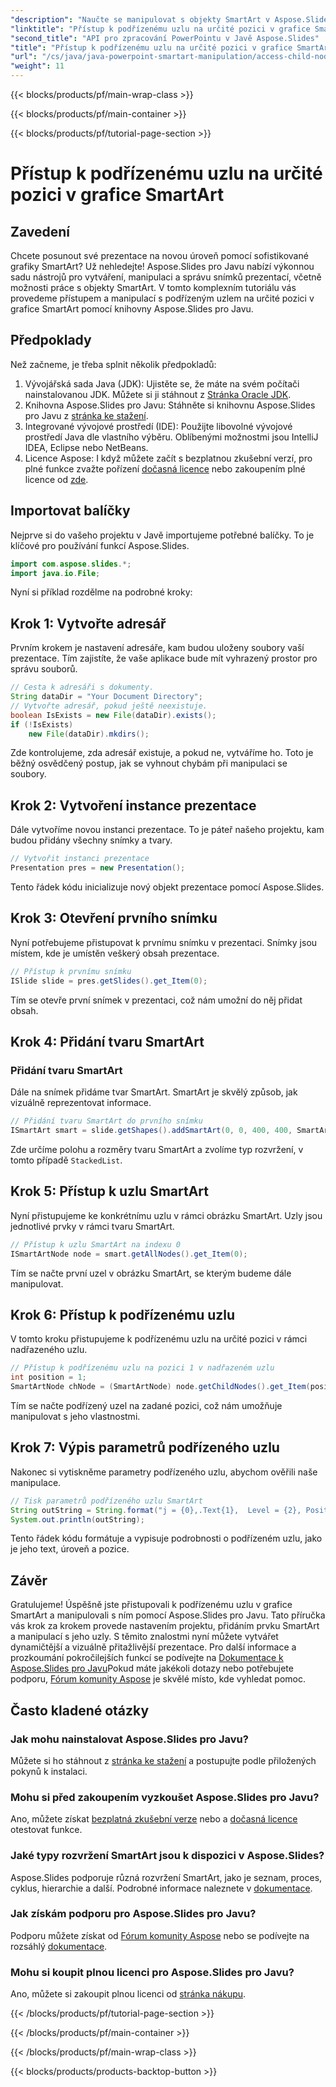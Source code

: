 ```yaml
---
"description": "Naučte se manipulovat s objekty SmartArt v Aspose.Slides pro Javu s tímto podrobným průvodcem. Součástí jsou podrobné pokyny, příklady a osvědčené postupy."
"linktitle": "Přístup k podřízenému uzlu na určité pozici v grafice SmartArt"
"second_title": "API pro zpracování PowerPointu v Javě Aspose.Slides"
"title": "Přístup k podřízenému uzlu na určité pozici v grafice SmartArt"
"url": "/cs/java/java-powerpoint-smartart-manipulation/access-child-node-specific-position-smartart-java/"
"weight": 11
---
```


{{< blocks/products/pf/main-wrap-class >}}

{{< blocks/products/pf/main-container >}}

{{< blocks/products/pf/tutorial-page-section >}}

# Přístup k podřízenému uzlu na určité pozici v grafice SmartArt

## Zavedení
Chcete posunout své prezentace na novou úroveň pomocí sofistikované grafiky SmartArt? Už nehledejte! Aspose.Slides pro Javu nabízí výkonnou sadu nástrojů pro vytváření, manipulaci a správu snímků prezentací, včetně možnosti práce s objekty SmartArt. V tomto komplexním tutoriálu vás provedeme přístupem a manipulací s podřízeným uzlem na určité pozici v grafice SmartArt pomocí knihovny Aspose.Slides pro Javu.

## Předpoklady
Než začneme, je třeba splnit několik předpokladů:
1. Vývojářská sada Java (JDK): Ujistěte se, že máte na svém počítači nainstalovanou JDK. Můžete si ji stáhnout z [Stránka Oracle JDK](https://www.oracle.com/java/technologies/javase-downloads.html).
2. Knihovna Aspose.Slides pro Javu: Stáhněte si knihovnu Aspose.Slides pro Javu z [stránka ke stažení](https://releases.aspose.com/slides/java/).
3. Integrované vývojové prostředí (IDE): Použijte libovolné vývojové prostředí Java dle vlastního výběru. Oblíbenými možnostmi jsou IntelliJ IDEA, Eclipse nebo NetBeans.
4. Licence Aspose: I když můžete začít s bezplatnou zkušební verzí, pro plné funkce zvažte pořízení [dočasná licence](https://purchase.aspose.com/temporary-license/) nebo zakoupením plné licence od [zde](https://purchase.aspose.com/buy).
## Importovat balíčky
Nejprve si do vašeho projektu v Javě importujeme potřebné balíčky. To je klíčové pro používání funkcí Aspose.Slides.
```java
import com.aspose.slides.*;
import java.io.File;
```
Nyní si příklad rozdělme na podrobné kroky:
## Krok 1: Vytvořte adresář
Prvním krokem je nastavení adresáře, kam budou uloženy soubory vaší prezentace. Tím zajistíte, že vaše aplikace bude mít vyhrazený prostor pro správu souborů.
```java
// Cesta k adresáři s dokumenty.
String dataDir = "Your Document Directory";
// Vytvořte adresář, pokud ještě neexistuje.
boolean IsExists = new File(dataDir).exists();
if (!IsExists)
	new File(dataDir).mkdirs();
```
Zde kontrolujeme, zda adresář existuje, a pokud ne, vytváříme ho. Toto je běžný osvědčený postup, jak se vyhnout chybám při manipulaci se soubory.
## Krok 2: Vytvoření instance prezentace

Dále vytvoříme novou instanci prezentace. To je páteř našeho projektu, kam budou přidány všechny snímky a tvary.
```java
// Vytvořit instanci prezentace
Presentation pres = new Presentation();
```
Tento řádek kódu inicializuje nový objekt prezentace pomocí Aspose.Slides.
## Krok 3: Otevření prvního snímku

Nyní potřebujeme přistupovat k prvnímu snímku v prezentaci. Snímky jsou místem, kde je umístěn veškerý obsah prezentace.
```java
// Přístup k prvnímu snímku
ISlide slide = pres.getSlides().get_Item(0);
```
Tím se otevře první snímek v prezentaci, což nám umožní do něj přidat obsah.
## Krok 4: Přidání tvaru SmartArt
### Přidání tvaru SmartArt
Dále na snímek přidáme tvar SmartArt. SmartArt je skvělý způsob, jak vizuálně reprezentovat informace.
```java
// Přidání tvaru SmartArt do prvního snímku
ISmartArt smart = slide.getShapes().addSmartArt(0, 0, 400, 400, SmartArtLayoutType.StackedList);
```
Zde určíme polohu a rozměry tvaru SmartArt a zvolíme typ rozvržení, v tomto případě `StackedList`.
## Krok 5: Přístup k uzlu SmartArt

Nyní přistupujeme ke konkrétnímu uzlu v rámci obrázku SmartArt. Uzly jsou jednotlivé prvky v rámci tvaru SmartArt.
```java
// Přístup k uzlu SmartArt na indexu 0
ISmartArtNode node = smart.getAllNodes().get_Item(0);
```
Tím se načte první uzel v obrázku SmartArt, se kterým budeme dále manipulovat.
## Krok 6: Přístup k podřízenému uzlu

V tomto kroku přistupujeme k podřízenému uzlu na určité pozici v rámci nadřazeného uzlu.
```java
// Přístup k podřízenému uzlu na pozici 1 v nadřazeném uzlu
int position = 1;
SmartArtNode chNode = (SmartArtNode) node.getChildNodes().get_Item(position);
```
Tím se načte podřízený uzel na zadané pozici, což nám umožňuje manipulovat s jeho vlastnostmi.
## Krok 7: Výpis parametrů podřízeného uzlu

Nakonec si vytiskněme parametry podřízeného uzlu, abychom ověřili naše manipulace.
```java
// Tisk parametrů podřízeného uzlu SmartArt
String outString = String.format("j = {0},.Text{1},  Level = {2}, Position = {3}", position, chNode.getTextFrame().getText(), chNode.getLevel(), chNode.getPosition());
System.out.println(outString);
```
Tento řádek kódu formátuje a vypisuje podrobnosti o podřízeném uzlu, jako je jeho text, úroveň a pozice.
## Závěr
Gratulujeme! Úspěšně jste přistupovali k podřízenému uzlu v grafice SmartArt a manipulovali s ním pomocí Aspose.Slides pro Javu. Tato příručka vás krok za krokem provede nastavením projektu, přidáním prvku SmartArt a manipulací s jeho uzly. S těmito znalostmi nyní můžete vytvářet dynamičtější a vizuálně přitažlivější prezentace.
Pro další informace a prozkoumání pokročilejších funkcí se podívejte na [Dokumentace k Aspose.Slides pro Javu](https://reference.aspose.com/slides/java/)Pokud máte jakékoli dotazy nebo potřebujete podporu, [Fórum komunity Aspose](https://forum.aspose.com/c/slides/11) je skvělé místo, kde vyhledat pomoc.
## Často kladené otázky
### Jak mohu nainstalovat Aspose.Slides pro Javu?
Můžete si ho stáhnout z [stránka ke stažení](https://releases.aspose.com/slides/java/) a postupujte podle přiložených pokynů k instalaci.
### Mohu si před zakoupením vyzkoušet Aspose.Slides pro Javu?
Ano, můžete získat [bezplatná zkušební verze](https://releases.aspose.com/) nebo a [dočasná licence](https://purchase.aspose.com/temporary-license/) otestovat funkce.
### Jaké typy rozvržení SmartArt jsou k dispozici v Aspose.Slides?
Aspose.Slides podporuje různá rozvržení SmartArt, jako je seznam, proces, cyklus, hierarchie a další. Podrobné informace naleznete v [dokumentace](https://reference.aspose.com/slides/java/).
### Jak získám podporu pro Aspose.Slides pro Javu?
Podporu můžete získat od [Fórum komunity Aspose](https://forum.aspose.com/c/slides/11) nebo se podívejte na rozsáhlý [dokumentace](https://reference.aspose.com/slides/java/).
### Mohu si koupit plnou licenci pro Aspose.Slides pro Javu?
Ano, můžete si zakoupit plnou licenci od [stránka nákupu](https://purchase.aspose.com/buy).

{{< /blocks/products/pf/tutorial-page-section >}}

{{< /blocks/products/pf/main-container >}}

{{< /blocks/products/pf/main-wrap-class >}}

{{< blocks/products/products-backtop-button >}}